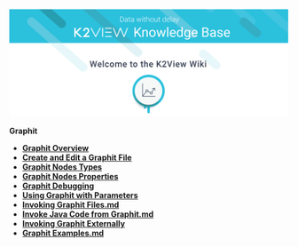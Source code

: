 ![image](/articles/images/welcome_to_wiki.png)


<strong>Graphit<strong>
<ul>
	<li><a href="/articles/15_web_services_and_graphit/17_Graphit/01_graphit_overview.md">Graphit Overview</a></li>
	<li><a href="/articles/15_web_services_and_graphit/17_Graphit/02_create_and_edit_a_graphit_file.md">Create and Edit a Graphit File</a></li>
	<li><a href="/articles/15_web_services_and_graphit/17_Graphit/03_graphit_node_types.md">Graphit Nodes Types</a></li>
  <li><a href="/articles/15_web_services_and_graphit/17_Graphit/04_graphit_node_properties.md">Graphit Nodes Properties</a></li>
  <li><a href="/articles/15_web_services_and_graphit/17_Graphit/05_graphit_debugging.md">Graphit Debugging</a></li>
  <li><a href="/articles/15_web_services_and_graphit/17_Graphit/06_using_graphit_files_with_parameters.md">Using Graphit with Parameters</a></li>
  <li><a href="/articles/15_web_services_and_graphit/17_Graphit/07_invoking_graphit_files.md">Invoking Graphit Files.md</a></li>
  <li><a href="/articles/15_web_services_and_graphit/17_Graphit/08_invoke_javacode_from_graphit.md">Invoke Java Code from Graphit.md</a></li>
  <li><a href="/articles/15_web_services_and_graphit/17_Graphit/09_invoke_graphit_from_outside_studio.md">Invoking Graphit Externally</a></li>
  <li><a href="/articles/15_web_services_and_graphit/17_Graphit/10_graphit_examples.md">Graphit Examples.md</a></li>
</ul>

